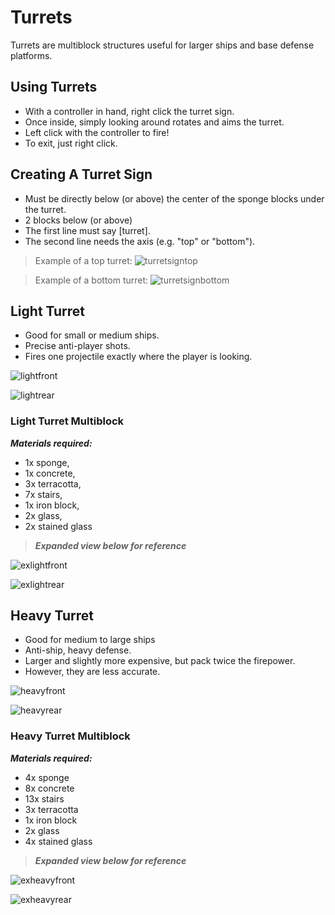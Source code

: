 
# Turrets
Turrets are multiblock structures useful for larger ships and base defense platforms.

## Using Turrets
- With a controller in hand, right click the turret sign.
- Once inside, simply looking around rotates and aims the turret.
- Left click with the controller to fire!
- To exit, just right click.

## Creating A Turret Sign
- Must be directly below (or above) the center of the sponge blocks under the turret. 
- 2 blocks below (or above)
- The first line must say [turret].
- The second line needs the axis (e.g. "top" or "bottom").

> Example of a top turret:
![turretsigntop]

> Example of a bottom turret:
![turretsignbottom]

## Light Turret
- Good for small or medium ships.
- Precise anti-player shots.
- Fires one projectile exactly where the player is looking.

![lightfront]

![lightrear]

### Light Turret Multiblock
***Materials required:***
- 1x sponge,
- 1x concrete,
- 3x terracotta,
- 7x stairs,
- 1x iron block,
- 2x glass,
- 2x stained glass

> ***Expanded view below for reference***

![exlightfront]

![exlightrear]

## Heavy Turret
- Good for medium to large ships
- Anti-ship, heavy defense.
- Larger and slightly more expensive, but pack twice the firepower. 
- However, they are less accurate.

![heavyfront]

![heavyrear]

### Heavy Turret Multiblock
***Materials required:***
- 4x sponge
- 8x concrete
- 13x stairs
- 3x terracotta
- 1x iron block
- 2x glass
- 4x stained glass

> ***Expanded view below for reference***

![exheavyfront]

![exheavyrear]

[turretsigntop]: https://i.imgur.com/1rest8q.png
[turretsignbottom]: https://i.imgur.com/otgtaXG.png
[heavyfront]: https://i.imgur.com/UFjqylm.png
[heavyrear]: https://i.imgur.com/zdy2ulG.png
[exheavyfront]: https://i.imgur.com/EWx1UTa.png
[exheavyrear]: https://i.imgur.com/QbGujCF.png
[lightfront]: https://i.imgur.com/NNTG8Sv.png
[lightrear]: https://i.imgur.com/zO6XVBk.png
[exlightfront]: https://i.imgur.com/ogStuXs.png
[exlightrear]: https://i.imgur.com/muj8a0x.png
